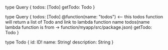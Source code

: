 type Query {
	todos: [Todo] 
	getTodo: Todo
}

type Query {
	todos: [Todo] @function(name: "todos") <-- this todos function will return a list of Todo and link to lambda function name todos(name lambda function is from -> function/myapp/src/package.json)
	getTodo: Todo
}

type Todo {
  id: ID!
  name: String!
  description: String
}

